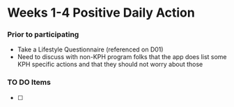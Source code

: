 # Weeks 1-4 Positive Daily Action

### Prior to participating
- Take a Lifestyle Questionnaire (referenced on D01)
- Need to discuss with non-KPH program folks that the app does list some KPH specific actions and that they should not worry about those 

### TO DO Items
- [ ] 

